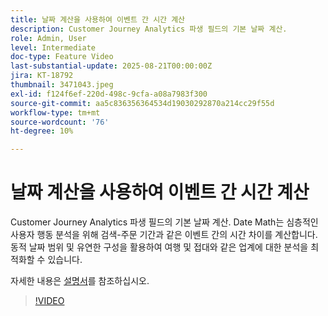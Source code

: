 ```yaml
---
title: 날짜 계산을 사용하여 이벤트 간 시간 계산
description: Customer Journey Analytics 파생 필드의 기본 날짜 계산.
role: Admin, User
level: Intermediate
doc-type: Feature Video
last-substantial-update: 2025-08-21T00:00:00Z
jira: KT-18792
thumbnail: 3471043.jpeg
exl-id: f124f6ef-220d-498c-9cfa-a08a7983f300
source-git-commit: aa5c836356364534d19030292870a214cc29f55d
workflow-type: tm+mt
source-wordcount: '76'
ht-degree: 10%

---
```


# 날짜 계산을 사용하여 이벤트 간 시간 계산

Customer Journey Analytics 파생 필드의 기본 날짜 계산. Date Math는 심층적인 사용자 행동 분석을 위해 검색-주문 기간과 같은 이벤트 간의 시간 차이를 계산합니다. 동적 날짜 범위 및 유연한 구성을 활용하여 여행 및 접대와 같은 업계에 대한 분석을 최적화할 수 있습니다.

자세한 내용은 [설명서](https://experienceleague.adobe.com/ko/docs/analytics-platform/using/cja-dataviews/derived-fields)를 참조하십시오.

>[!VIDEO](https://video.tv.adobe.com/v/3471043/?learn=on)
